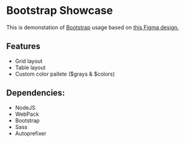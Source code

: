 # Bootstrap Showcase

This is demonstation of <a href="https://getbootstrap.com/">Bootstrap</a> usage based on <a href="https://www.figma.com/file/nDXdlmr1kCVnWEcnPWtfLg/%D0%97%D0%B0%D0%B4%D0%B0%D0%BD%D0%B8%D0%B5-%D0%BD%D0%B0-%D0%91%D1%83%D1%82%D1%81%D1%82%D1%80%D0%B0%D0%BF?node-id=1%3A2">this Figma design.</a>

## Features

- Grid layout
- Table layout
- Custom color pallete ($grays & $colors)

## Dependencies:

- NodeJS
- WebPack
- Bootstrap
- Sass
- Autoprefixer
